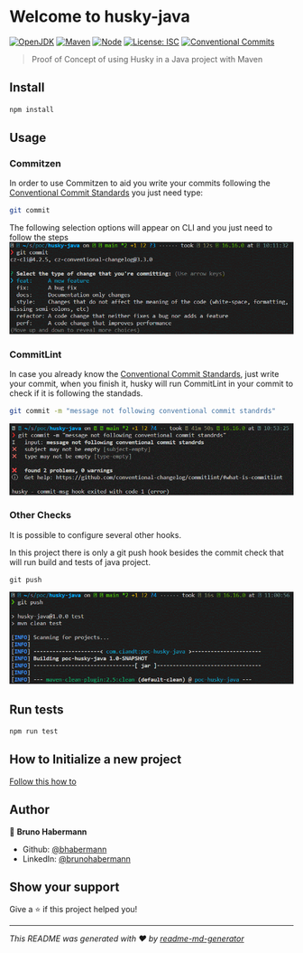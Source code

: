 # Welcome to husky-java 
[![OpenJDK](https://img.shields.io/badge/openjdk-17-blue)](https://openjdk.org/projects/jdk/17/)
[![Maven](https://img.shields.io/badge/maven-3.8.3-blue)](https://maven.apache.org/docs/3.8.3/release-notes.html)
[![Node](https://img.shields.io/badge/nodejs-18-blue)](https://nodejs.org/en/)
[![License: ISC](https://img.shields.io/badge/License-ISC-yellow.svg)](#)
[![Conventional Commits](https://img.shields.io/badge/Conventional%20Commits-1.0.0-%23FE5196?logo=conventionalcommits&logoColor=white)](https://conventionalcommits.org)

> Proof of Concept of using Husky in a Java project with Maven

## Install

```sh
npm install
```

## Usage

### Commitzen

In order to use Commitzen to aid you write your commits following the [Conventional Commit Standards](https://www.conventionalcommits.org/en/v1.0.0/#summary) you just need type:
```sh
git commit
```

The following selection options will appear on CLI and you just need to follow the steps
![commitzen](./docs/img/git-commit-cz.gif)

### CommitLint

In case you already know the [Conventional Commit Standards](https://www.conventionalcommits.org/en/v1.0.0/#summary), just write your commit, when you finish it, husky will run CommitLint in your commit to check if it is following the standads.

```sh
git commit -m "message not following conventional commit standrds"
```

![commitlint](./docs/img/git-commit-lint.gif)

### Other Checks

It is possible to configure several other hooks.

In this project there is only a git push hook besides the commit check that will run build and tests of java project.

```
git push
```

![push](./docs/img/git-push.gif)

## Run tests

```sh
npm run test
```

## How to Initialize a new project
[Follow this how to](./docs/initialize.md)

## Author

👤 **Bruno Habermann**

* Github: [@bhabermann](https://github.com/bhabermann)
* LinkedIn: [@brunohabermann](https://linkedin.com/in/brunohabermann)

## Show your support

Give a ⭐️ if this project helped you!


***
_This README was generated with ❤️ by [readme-md-generator](https://github.com/kefranabg/readme-md-generator)_